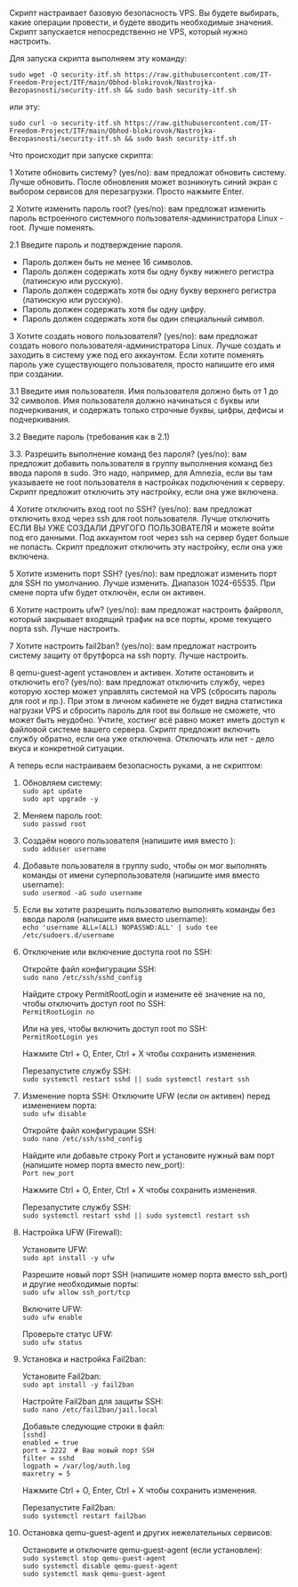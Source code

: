 Скрипт настраивает базовую безопасность VPS. Вы будете выбирать, какие операции провести, и будете вводить необходимые значения. Скрипт запускается непосредственно не VPS, который нужно настроить.

Для запуска скрипта выполняем эту команду:

```sudo wget -O security-itf.sh https://raw.githubusercontent.com/IT-Freedom-Project/ITF/main/Obhod-blokirovok/Nastrojka-Bezopasnosti/security-itf.sh && sudo bash security-itf.sh```

или эту:

```sudo curl -o security-itf.sh https://raw.githubusercontent.com/IT-Freedom-Project/ITF/main/Obhod-blokirovok/Nastrojka-Bezopasnosti/security-itf.sh && sudo bash security-itf.sh```

Что происходит при запуске скрипта:

1 Хотите обновить систему? (yes/no): вам предложат обновить систему. Лучше обновить. После обновления может возникнуть синий экран с выбором сервисов для перезагрузки. Просто нажмите Enter.

2 Хотите изменить пароль root? (yes/no): вам предложат изменить пароль встроенного системного пользователя-администратора Linux - root. Лучше поменять.

2.1 Введите пароль и подтверждение пароля.
- Пароль должен быть не менее 16 символов.
- Пароль должен содержать хотя бы одну букву нижнего регистра (латинскую или русскую).
- Пароль должен содержать хотя бы одну букву верхнего регистра (латинскую или русскую).
- Пароль должен содержать хотя бы одну цифру.
- Пароль должен содержать хотя бы один специальный символ.

3 Хотите создать нового пользователя? (yes/no):  вам предложат создать нового пользователя-администратора Linux. Лучше создать и заходить в систему уже под его аккаунтом. Если хотите поменять пароль уже существующего пользователя, просто напишите его имя при создании.

3.1 Введите имя пользователя. Имя пользователя должно быть от 1 до 32 символов. Имя пользователя должно начинаться с буквы или подчеркивания, и содержать только строчные буквы, цифры, дефисы и подчеркивания.

3.2 Введите пароль (требования как в 2.1)

3.3. Разрешить выполнение команд без пароля? (yes/no): вам предложит добавить пользователя в группу выполнения команд без ввода пароля в sudo. Это надо, например, для Amnezia, если вы там указываете не root пользователя в настройках подключения к серверу. Скрипт предложит отключить эту настройку, если она уже включена.

4 Хотите отключить вход root по SSH? (yes/no): вам предложат отключить вход через ssh для root пользователя. Лучше отключить ЕСЛИ ВЫ УЖЕ СОЗДАЛИ ДРУГОГО ПОЛЬЗОВАТЕЛЯ и можете войти под его данными. Под аккаунтом root через ssh на сервер будет больше не попасть. Скрипт предложит отключить эту настройку, если она уже включена.

5 Хотите изменить порт SSH? (yes/no): вам предложат изменить порт для SSH по умолчанию. Лучше изменить. Диапазон 1024-65535. При смене порта ufw будет отключён, если он активен.

6 Хотите настроить ufw? (yes/no): вам предложат настроить файрволл, который закрывает входящий трафик на все порты, кроме текущего порта ssh. Лучше настроить.

7 Хотите настроить fail2ban? (yes/no): вам предложат настроить систему защиту от брутфорса на ssh порту. Лучше настроить.

8 qemu-guest-agent установлен и активен. Хотите остановить и отключить его? (yes/no): вам предложат отключить службу, через которую хостер может управлять системой на VPS (сбросить пароль для root и пр.). При этом в личном кабинете не будет видна статистика нагрузки VPS и сбросить пароль для root вы больше не сможете, что может быть неудобно. Учтите, хостинг всё равно может иметь доступ к файловой системе вашего сервера. Скрипт предложит включить службу обратно, если она уже отключена. Отключать или нет - дело вкуса и конкретной ситуации.


А теперь если настраиваем безопасность руками, а не скриптом:

1. Обновляем систему:\
```sudo apt update``` \
```sudo apt upgrade -y```

2. Меняем пароль root:\
```sudo passwd root```

3. Создаём нового пользователя (напишите имя вместо <username>):\
```sudo adduser username```

4. Добавьте пользователя в группу sudo, чтобы он мог выполнять команды от имени суперпользователя (напишите имя вместо username):\
```sudo usermod -aG sudo username```

5. Если вы хотите разрешить пользователю выполнять команды без ввода пароля (напишите имя вместо username):\
```echo 'username ALL=(ALL) NOPASSWD:ALL' | sudo tee /etc/sudoers.d/username```

6. Отключение или включение доступа root по SSH:

   Откройте файл конфигурации SSH:\
   ```sudo nano /etc/ssh/sshd_config```

   Найдите строку PermitRootLogin и измените её значение на no, чтобы отключить доступ root по SSH:\
   ```PermitRootLogin no```

   Или на yes, чтобы включить доступ root по SSH:\
   ```PermitRootLogin yes```

   Нажмите Ctrl + O, Enter, Ctrl + X чтобы сохранить изменения.

   Перезапустите службу SSH:\
   ```sudo systemctl restart sshd || sudo systemctl restart ssh```

7. Изменение порта SSH:
   Отключите UFW (если он активен) перед изменением порта:\
   ```sudo ufw disable```

   Откройте файл конфигурации SSH:\
   ```sudo nano /etc/ssh/sshd_config```

   Найдите или добавьте строку Port и установите нужный вам порт (напишите номер порта вместо new_port):\
   ```Port new_port```

   Нажмите Ctrl + O, Enter, Ctrl + X чтобы сохранить изменения.
   
   Перезапустите службу SSH: \
   ```sudo systemctl restart sshd || sudo systemctl restart ssh```

8. Настройка UFW (Firewall):
   
   Установите UFW:\
   ```sudo apt install -y ufw```
   
   Разрешите новый порт SSH (напишите номер порта вместо ssh_port) и другие необходимые порты:\
   ```sudo ufw allow ssh_port/tcp```
   
   Включите UFW:\
   ```sudo ufw enable```

   Проверьте статус UFW:\
   ```sudo ufw status```
   
10. Установка и настройка Fail2ban:
    
    Установите Fail2ban:\
    ```sudo apt install -y fail2ban```

    Настройте Fail2ban для защиты SSH:\
    ```sudo nano /etc/fail2ban/jail.local```

    Добавьте следующие строки в файл:\
    ```[sshd]```\
    ```enabled = true```\
    ```port = 2222  # Ваш новый порт SSH```\
    ```filter = sshd```\
    ```logpath = /var/log/auth.log```\
    ```maxretry = 5``` 

    Нажмите Ctrl + O, Enter, Ctrl + X чтобы сохранить изменения.

    Перезапустите Fail2ban:\
    ```sudo systemctl restart fail2ban```

12. Остановка qemu-guest-agent и других нежелательных сервисов:
    
    Остановите и отключите qemu-guest-agent (если установлен):\
    ```sudo systemctl stop qemu-guest-agent```\
    ```sudo systemctl disable qemu-guest-agent```\
    ```sudo systemctl mask qemu-guest-agent```
  
